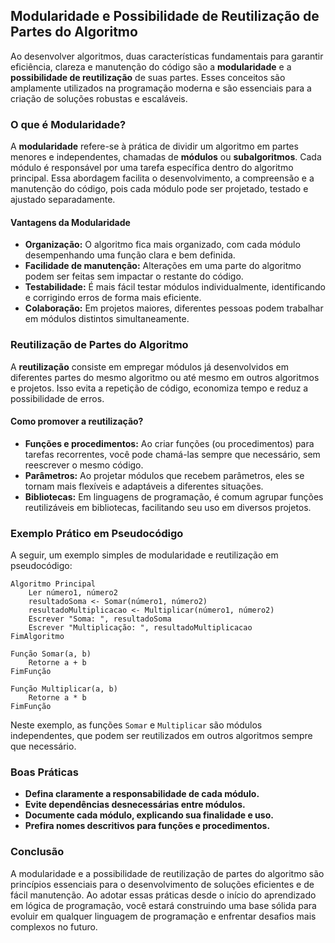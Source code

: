 
## Modularidade e Possibilidade de Reutilização de Partes do Algoritmo

Ao desenvolver algoritmos, duas características fundamentais para garantir eficiência, clareza e manutenção do código são a **modularidade** e a **possibilidade de reutilização** de suas partes. Esses conceitos são amplamente utilizados na programação moderna e são essenciais para a criação de soluções robustas e escaláveis.

### O que é Modularidade?

A **modularidade** refere-se à prática de dividir um algoritmo em partes menores e independentes, chamadas de **módulos** ou **subalgoritmos**. Cada módulo é responsável por uma tarefa específica dentro do algoritmo principal. Essa abordagem facilita o desenvolvimento, a compreensão e a manutenção do código, pois cada módulo pode ser projetado, testado e ajustado separadamente.

#### Vantagens da Modularidade

- **Organização:** O algoritmo fica mais organizado, com cada módulo desempenhando uma função clara e bem definida.
- **Facilidade de manutenção:** Alterações em uma parte do algoritmo podem ser feitas sem impactar o restante do código.
- **Testabilidade:** É mais fácil testar módulos individualmente, identificando e corrigindo erros de forma mais eficiente.
- **Colaboração:** Em projetos maiores, diferentes pessoas podem trabalhar em módulos distintos simultaneamente.

### Reutilização de Partes do Algoritmo

A **reutilização** consiste em empregar módulos já desenvolvidos em diferentes partes do mesmo algoritmo ou até mesmo em outros algoritmos e projetos. Isso evita a repetição de código, economiza tempo e reduz a possibilidade de erros.

#### Como promover a reutilização?

- **Funções e procedimentos:** Ao criar funções (ou procedimentos) para tarefas recorrentes, você pode chamá-las sempre que necessário, sem reescrever o mesmo código.
- **Parâmetros:** Ao projetar módulos que recebem parâmetros, eles se tornam mais flexíveis e adaptáveis a diferentes situações.
- **Bibliotecas:** Em linguagens de programação, é comum agrupar funções reutilizáveis em bibliotecas, facilitando seu uso em diversos projetos.

### Exemplo Prático em Pseudocódigo

A seguir, um exemplo simples de modularidade e reutilização em pseudocódigo:

```pseudocode
Algoritmo Principal
    Ler número1, número2
    resultadoSoma <- Somar(número1, número2)
    resultadoMultiplicacao <- Multiplicar(número1, número2)
    Escrever "Soma: ", resultadoSoma
    Escrever "Multiplicação: ", resultadoMultiplicacao
FimAlgoritmo

Função Somar(a, b)
    Retorne a + b
FimFunção

Função Multiplicar(a, b)
    Retorne a * b
FimFunção
```

Neste exemplo, as funções `Somar` e `Multiplicar` são módulos independentes, que podem ser reutilizados em outros algoritmos sempre que necessário.

### Boas Práticas

- **Defina claramente a responsabilidade de cada módulo.**
- **Evite dependências desnecessárias entre módulos.**
- **Documente cada módulo, explicando sua finalidade e uso.**
- **Prefira nomes descritivos para funções e procedimentos.**

### Conclusão

A modularidade e a possibilidade de reutilização de partes do algoritmo são princípios essenciais para o desenvolvimento de soluções eficientes e de fácil manutenção. Ao adotar essas práticas desde o início do aprendizado em lógica de programação, você estará construindo uma base sólida para evoluir em qualquer linguagem de programação e enfrentar desafios mais complexos no futuro.
```

